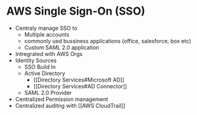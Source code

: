 # AWS Single Sign-On (SSO)
- Centraly manage SSO to
	- Multiple accounts
	- commonly ued bussiness applications (office, salesforce, box etc)
	- Custom SAML 2.0 application
- Intregrated with AWS Orgs
- Identity Sources
	- SSO Build In
	- Active Directory 
		- [[Directory Services#Microsoft AD]]
		- [[Directory Services#AD Connector]]
	- SAML 2.0 Provider
- Centralized Permission management
- Centralized auditng with [[AWS CloudTrail]]
